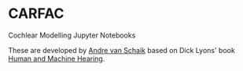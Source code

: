 CARFAC
======

Cochlear Modelling Jupyter Notebooks

These are developed by [Andre van Schaik](https://westernsydney.edu.au/bens) based on Dick Lyons' book [Human and Machine Hearing](http://www.machinehearing.org).

